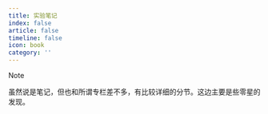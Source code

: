 ```yaml
---
title: 实验笔记
index: false
article: false
timeline: false
icon: book
category: ''
---
```


<Catalog />

> [!note]
> 虽然说是笔记，但也和所谓专栏差不多，有比较详细的分节。这边主要是些零星的发现。
